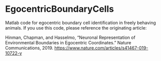# EgocentricBoundaryCells
Matlab code for egocentric boundary cell identification in freely behaving animals.
If you use this code, please reference the originating article:

Hinman, Chapman, and Hasselmo, “Neuronal Representation of Environmental Boundaries in Egocentric Coordinates.” Nature Communications, 2019. https://www.nature.com/articles/s41467-019-10722-y
